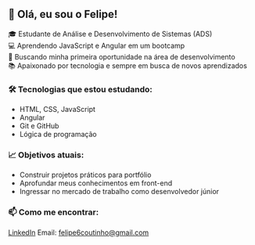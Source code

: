 ## 👋 Olá, eu sou o Felipe!

🎓 Estudante de Análise e Desenvolvimento de Sistemas (ADS)  
💻 Aprendendo JavaScript e Angular em um bootcamp  
🚀 Buscando minha primeira oportunidade na área de desenvolvimento  
📚 Apaixonado por tecnologia e sempre em busca de novos aprendizados

### 🛠️ Tecnologias que estou estudando:
- HTML, CSS, JavaScript
- Angular
- Git e GitHub
- Lógica de programação

### 📈 Objetivos atuais:
- Construir projetos práticos para portfólio
- Aprofundar meus conhecimentos em front-end
- Ingressar no mercado de trabalho como desenvolvedor júnior

### 📫 Como me encontrar:
[LinkedIn]([www.linkedin.com/in/coutinho-dev](https://www.linkedin.com/in/felipe-coutinho-99b036341/))  
Email: felipe6coutinho@gmail.com
